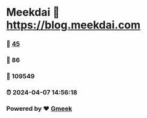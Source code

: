 # Meekdai :link: https://blog.meekdai.com 
### :page_facing_up: [45](https://blog.meekdai.com/tag.html) 
### :speech_balloon: 86 
### :hibiscus: 109549 
### :alarm_clock: 2024-04-07 14:56:18 
### Powered by :heart: [Gmeek](https://github.com/Meekdai/Gmeek)
